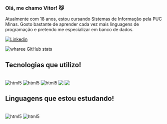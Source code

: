 ### Olá, me chamo Vitor! 😼
Atualmente com 18 anos, estou cursando Sistemas de Informação pela PUC Minas. Gosto bastante de aprender cada vez mais linguagens de programação e pretendo me especializar em banco de dados.

[![Linkedin](https://img.shields.io/badge/LinkedIn-0077B5?style=for-the-badge&logo=linkedin&logoColor=white)](https://www.linkedin.com/in/vitor-coelho-560349243/)

![wharee GitHub stats](https://github-readme-stats.vercel.app/api?username=wharee&show_icons=true&theme=dark)



## Tecnologias que utilizo!

<div style = "display: inline_block"><br/>
    <img align ="center" alt="html5" src="https://img.shields.io/badge/HTML5-E34F26?style=for-the-badge&logo=html5&logoColor=white">
<img align ="center" alt="html5" src="https://img.shields.io/badge/CSS3-1572B6?style=for-the-badge&logo=css3&logoColor=white">
<img align ="center" alt="html5" src="https://img.shields.io/badge/Python-14354C?style=for-the-badge&logo=python&logoColor=white">
<img align ="center" src="https://img.shields.io/badge/C%23-239120?style=for-the-badge&logo=c-sharp&logoColor=white">
    <img align ="center" src="https://img.shields.io/badge/Arduino-00979D?style=for-the-badge&logo=Arduino&logoColor=white">
    


</div>


## Linguagens que estou estudando! 
<div style = "display: inline_block"><br/>
    <img align ="center" alt="html5" src="https://img.shields.io/badge/Microsoft_SQL_Server-CC2927?style=for-the-badge&logo=microsoft-sql-server&logoColor=white">
<img align ="center" alt="html5" src="https://img.shields.io/badge/JavaScript-323330?style=for-the-badge&logo=javascript&logoColor=F7DF1E">



</div>
